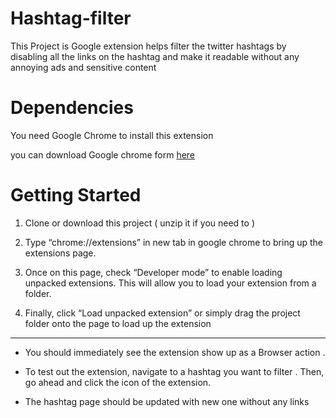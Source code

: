 # Hashtag-filter

 This Project is Google extension helps filter the twitter hashtags by disabling all the links on the hashtag and make it readable without any annoying ads and sensitive content 

# Dependencies

You need Google Chrome to install this extension 

you can download Google chrome form [here](https://www.google.com/chrome/?brand=CHBD&gclid=CjwKCAjw5p_8BRBUEiwAPpJO64UThGAuIcbDiqHC26qovi7haZbILkwsyrYOrSPxnT9ANU0f3BhAWxoCPqEQAvD_BwE&gclsrc=aw.ds)

# Getting Started

1. Clone or download this project ( unzip it if you need to )

2. Type “chrome://extensions” in new tab in google chrome to bring up the extensions page.

3. Once on this page, check “Developer mode” to enable loading unpacked extensions. This will allow you to load your extension from a folder.

4. Finally, click “Load unpacked extension” or simply drag the project folder onto the page to load up the extension

----------

*  You should immediately see the extension show up as a Browser action . 

* To test out the extension, navigate to a hashtag you want to filter . Then, go ahead and click the icon of the extension.

* The hashtag page should be updated with new one without any links







